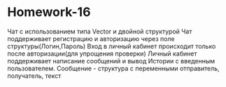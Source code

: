 # Homework-16
Чат с использованием типа Vector и двойной структурой
Чат поддерживает регистрацию и авторизацию через поле структуры(Логин,Пароль)
Вход в личный кабинет происходит только после авторизации(для упрощения проверки)
Личный кабинет поддерживает написание сообщений и вывод Истории с введенным пользователем.
Сообщение - структура с переменными отправитель, получатель, текст